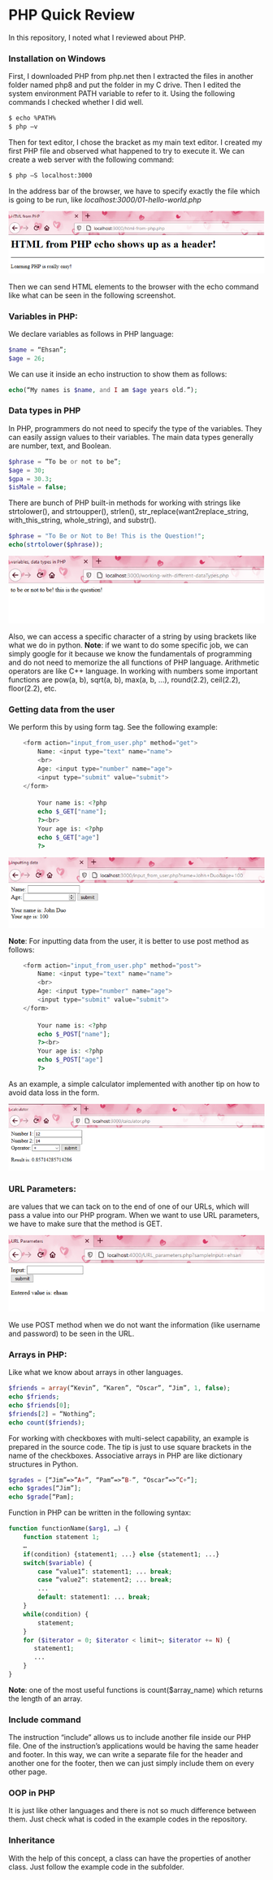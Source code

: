 # PHP Quick Review

In this repository, I noted what I reviewed about PHP.


### Installation on Windows

First, I downloaded PHP from php.net then I extracted the files in another folder named php8 and put the folder in my C drive. Then I edited the system environment PATH variable to refer to it. Using the following commands I checked whether I did well.
```bash
$ echo %PATH%
$ php –v
```
Then for text editor, I chose the bracket as my main text editor. I created my first PHP file and observed what happened to try to execute it.
We can create a web server with the following command:
```bash
$ php –S localhost:3000
```
In the address bar of the browser, we have to specify exactly the file which is going to be run, like *localhost:3000/01-hello-world.php*

![Hello World in PHP](imgs/01-helloWorld.png)
 
Then we can send HTML elements to the browser with the echo command like what can be seen in the following screenshot.

 
### Variables in PHP:
We declare variables as follows in PHP language:
```PHP
$name = “Ehsan”;
$age = 26;
```
We can use it inside an echo instruction to show them as follows:
```PHP
echo(“My names is $name, and I am $age years old.”);
```
### Data types in PHP
In PHP, programmers do not need to specify the type of the variables. They can easily assign values to their variables. The main data types generally are number, text, and Boolean.
```PHP
$phrase = ”To be or not to be”;
$age = 30;
$gpa = 30.3;
$isMale = false;
```
There are bunch of PHP built-in methods for working with strings like strtolower(), and strtoupper(), strlen(), str_replace(want2replace_string, with_this_string, whole_string), and substr().

```php
$phrase = "To Be or Not to Be! This is the Question!";
echo(strtolower($phrase));
```

![data types in PHP](imgs/02-dataTypes.png)
 
Also, we can access a specific character of a string by using brackets like what we do in python.
**Note**: if we want to do some specific job, we can simply google for it because we know the fundamentals of programming and do not need to memorize the all functions of PHP language.
Arithmetic operators are like C++ language. In working with numbers some important functions are pow(a, b), sqrt(a, b), max(a, b, …), round(2.2), ceil(2.2), floor(2.2), etc.
### Getting data from the user
We perform this by using form tag. See the following example:
```php
    <form action="input_from_user.php" method="get">
        Name: <input type="text" name="name">
        <br>
        Age: <input type="number" name="age">
        <input type="submit" value="submit">
    </form>
    
        Your name is: <?php
        echo $_GET["name"];
        ?><br>
        Your age is: <?php
        echo $_GET["age"]
        ?>
```
 
 ![input](imgs/03-userInput.png)
 
**Note**: For inputting data from the user, it is better to use post method as follows:
```php
    <form action="input_from_user.php" method="post">
        Name: <input type="text" name="name">
        <br>
        Age: <input type="number" name="age">
        <input type="submit" value="submit">
    </form>
    
        Your name is: <?php
        echo $_POST["name"];
        ?><br>
        Your age is: <?php
        echo $_POST["age"]
        ?>
```
As an example, a simple calculator implemented with another tip on how to avoid data loss in the form.


 ![calculator](imgs/04-calculator.png)
 
### URL Parameters: 
are values that we can tack on to the end of one of our URLs, which will pass a value into our PHP program. When we want to use URL parameters, we have to make sure that the method is GET.


 ![get and post](imgs/05-GET_and_POST.png)

We use POST method when we do not want the information (like username and password) to be seen in the URL.
### Arrays in PHP: 
Like what we know about arrays in other languages.
```PHP
$friends = array(“Kevin”, “Karen”, “Oscar”, “Jim”, 1, false);
echo $friends;
echo $friends[0];
$friends[2] = “Nothing”;
echo count($friends);
```
For working with checkboxes with multi-select capability, an example is prepared in the source code. The tip is just to use square brackets in the name of the checkboxes.
Associative arrays in PHP are like dictionary structures in Python.
```php
$grades = [“Jim”=>”A+”, “Pam”=>”B-”, “Oscar”=>”C+”];
echo $grades[“Jim”];
echo $grade[“Pam];
```
Function in PHP can be written in the following syntax:
```php
function functionName($arg1, …) {
	function statement 1;
	…
	if(condition) {statement1; ...} else {statement1; ...}
	switch($variable) {
		case “value1”: statement1; ... break;
		case “value2”: statement2; ... break;
		...
		default: statement1: ... break;
	}
	while(condition) {
		statement;
    }
    for ($iterator = 0; $iterator < limit¬; $iterator += N) {
	   statement1;
	   ...
    }
}
```
**Note**: one of the most useful functions is count($array_name) which returns the length of an array.
### Include command
The instruction “include”  allows us to include another file inside our PHP file. One of the instruction’s applications would be having the same header and footer. In this way, we can write a separate file for the header and another one for the footer, then we can just simply include them on every other page.
### OOP in PHP
It is just like other languages and there is not so much difference between them. Just check what is coded in the example codes in the repository.
### Inheritance
With the help of this concept, a class can have the properties of another class. Just follow the example code in the subfolder.
